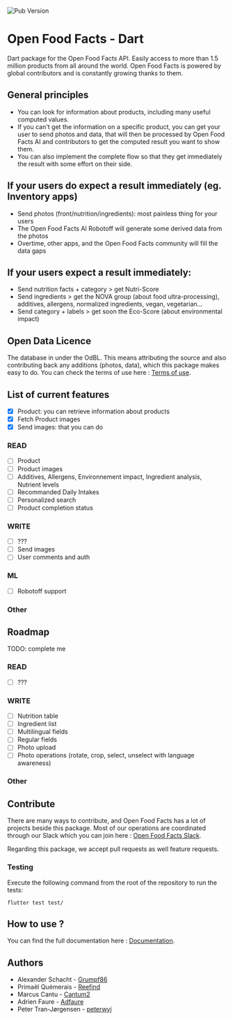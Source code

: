 ![Pub Version](https://img.shields.io/pub/v/openfoodfacts?&colorB=green)

# Open Food Facts - Dart
Dart package for the Open Food Facts API. Easily access to more than 1.5 million products from all around the world.
Open Food Facts is powered by global contributors and is constantly growing thanks to them.

## General principles
- You can look for information about products, including many useful computed values. 
- If you can't get the information on a specific product, you can get your user to send photos and data, that will then be processed by Open Food Facts AI and contributors to get the computed result you want to show them.
- You can also implement the complete flow so that they get immediately the result with some effort on their side.

## If your users do expect a result immediately (eg. Inventory apps)
- Send photos (front/nutrition/ingredients): most painless thing for your users
- The Open Food Facts AI Robotoff will generate some derived data from the photos
- Overtime, other apps, and the Open Food Facts community will fill the data gaps

## If your users expect a result immediately:
- Send nutrition facts + category > get Nutri-Score
- Send ingredients > get the NOVA group (about food ultra-processing), additives, allergens, normalized ingredients, vegan, vegetarian…
- Send category + labels > get soon the Eco-Score (about environmental impact)

## Open Data Licence
The database in under the OdBL. This means attributing the source and also contributing back any additions (photos, data), which this package makes easy to do.
You can check the terms of use here : [Terms of use](https://world.openfoodfacts.org/terms-of-use).

## List of current features
- [x] Product: you can retrieve information about products
- [x] Fetch Product images
- [x] Send images: that you can do

### READ
- [ ] Product 
- [ ] Product images
- [ ] Additives, Allergens, Environnement impact, Ingredient analysis, Nutrient levels
- [ ] Recommanded Daily Intakes
- [ ] Personalized search
- [ ] Product completion status
### WRITE
- [ ] ???
- [ ] Send images
- [ ] User comments and auth
### ML
- [ ] Robotoff support

### Other

## Roadmap
TODO: complete me

### READ
- [ ] ???

### WRITE
- [ ] Nutrition table
- [ ] Ingredient list
- [ ] Multilingual fields
- [ ] Regular fields
- [ ] Photo upload
- [ ] Photo operations (rotate, crop, select, unselect with language awareness)

### Other

## Contribute
There are many ways to contribute, and Open Food Facts has a lot of projects beside this package.
Most of our operations are coordinated through our Slack which you can join here : [Open Food Facts Slack](https://openfoodfacts.slack.com).

Regarding this package, we accept pull requests as well feature requests.

### Testing

Execute the following command from the root of the repository to run the tests:

```
flutter test test/
```

## How to use ?
You can find the full documentation here : [Documentation](https://github.com/openfoodfacts/openfoodfacts-dart/blob/master/DOCUMENTATION.md).

## Authors
* Alexander Schacht - [Grumpf86](https://github.com/Grumpf86 )
* Primaël Quémerais - [Reefind](https://gitlab.com/Reefind )
* Marcus Cantu - [Cantum2](https://github.com/Cantum2 )
* Adrien Faure - [Adfaure](https://github.com/adfaure )
* Peter Tran-Jørgensen - [peterwvj](https://https://github.com/peterwvj )
